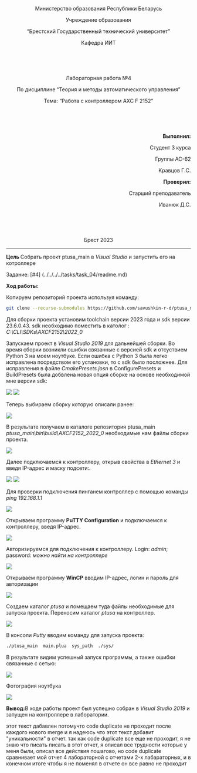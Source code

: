 ﻿<p align="center"> Министерство образования Республики Беларусь</p>
<p align="center">Учреждение образования</p>
<p align="center">“Брестский Государственный технический университет”</p>
<p align="center">Кафедра ИИТ</p>
<br><br><br>
<p align="center">Лабораторная работа №4</p>
<p align="center">По дисциплине “Теория и методы автоматического управления”</p>
<p align="center">Тема: “Работа с контроллером AXC F 2152”</p>
<br><br><br>
<p align="right"><strong>Выполнил:</strong></p>
<p align="right">Студент 3 курса</p>
<p align="right">Группы АС-62</p>
<p align="right">Кравцов Г.C.</p>
<p align="right"><strong>Проверил:</strong></p>
<p align="right">Старший преподаватель</p>
<p align="right">Иванюк Д.С.</p>
<br><br><br>
<p align="center">Брест 2023</p>

---
<p> <strong> Цель </strong>Собрать проект ptusa_main в <em>Visual Studio</em> и запустить его на котроллере </p>

Задание: [#4] (../../../../tasks/task_04/readme.md) 

<p> <strong> Ход работы: </strong> </p>
<p>Копируем репозиторий проекта используя команду: </p>

 ``` bash
git clone --recurse-submodules https://github.com/savushkin-r-d/ptusa_main.git 
```
<p>Для сборки проекта установим toolchain версии 2023 года и sdk версии 23.6.0.43. sdk необходимо поместить в католог : <em>C:\CLI\SDKs\AXCF2152\2022_0 </em> </p>
<p>Запускаем проект в <em> Visual Studio 2019</em> для дальнейшей сборки. Во время сборки возникли ошибки связанные с версией sdk и отсуствием Python 3 на моем ноутбуке. Если ошибка с Python 3 была легко исправлена посредством его установки, то с sdk было посложнее. Для исправления в файле <em>CmakePresets.josn</em> в ConfigurePresets и BuildPresets была добвлена новая опция сборке на основе необходимой мне версии sdk:</p>

![](images/jsonpresest1.jpg)
![](images/jsonpresest2.jpg)
 
<p>Теперь выбираем сборку которую описали ранее:</p>

![](images/build.jpg)


<p>В результате получаем в каталоге репозитория ptusa_main <em>ptusa_main\bin\build\AXCF2152_2022_0</em> необходимые нам файлы сборки проекта. </p>

![](images/buildfiles.jpg)

<p>Далее подключаемся к контроллеру, открыв свойства в <em>Ethernet 3</em> и введя IP-адрес и маску подсети:.</p>

![](images/connect.jpg)
![](images/connectionIP.jpg)  

<p>Для проверки подключения пинганем контроллер с помощью команды <em>ping 192.168.1.1</em></p>

![](images/check_connection.jpg)  

<p>Открываем программу <strong>PuTTY Configuration</strong> и подключаемся к контроллеру, введя IP-адрес.</p>

![](images/putty_connect.jpg) 

<p>Авторизируемся для подключения к контроллеру. Login: <em>admin</em>; password: <em>можно найти на контроллере</em></p>

![](images/putty_login.jpg) 

<p>Открываем программу <strong>WinCP</strong> вводим IP-адрес, логин и пароль для авторизации</p>

![](images/winSCP_log.jpg) 

<p>Создаем каталог <em>ptusa</em> и помещаем туда файлы необходимые для запуска проекта. Переносим каталог <em>ptusa</em> на контроллер.  </p>

![](images/winscp_ptusa.jpg)

<p>В консоли <em>Putty</em> вводим команду для запуска проекта:</p> 

 ``` bash
./ptusa_main  main.plua  sys_path  ./sys/
```

<p> В результате видим успешный запуск программы, а также ошибки связанные с сетью:</p>

![](images/result.jpg)

<p> Фотография ноутбука</p>

![](images/laptop.jpg)

<p><strong>Вывод:</strong>В ходе работы проект был успешно собран в  <em>Visual Studio 2019</em> и запущен на контроллере в лаборатории. </p>

этот текст дабавлен потомучто code duplicate не проходит после каждого нового merge и я надеюсь что этот текст добавит "уникальности" в отчет. так как code duplicate все еще не проходит, я не знаю что писать писать в этот отчет, я описал все трудности которые у меня были, описал все действия пошагово, но code duplicate сравнивает мой отчет 4 лабораторной с отчетами 2-x лабараторных, и в конечном итоге чтобы я не поменял в отчете он все равно не проходит
